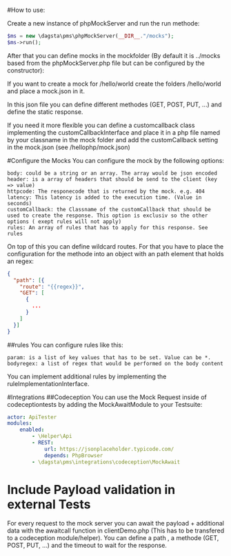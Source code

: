 #How to use:

Create a new instance of phpMockServer and run the run methode:
```php
$ms = new \dagsta\pms\phpMockServer(__DIR__."/mocks");
$ms->run();
```

After that you can define mocks in the mockfolder (By default it is ../mocks based from the phpMockServer.php file but can be configured by the constructor):

If you want to create a mock for /hello/world create the folders /hello/world and place a mock.json in it.

In this json file you can define different methodes (GET, POST, PUT, ...) and define the static response. 

If you need it more flexible you can define a customcallback class implementing the customCallbackInterface and place it in a php file named by your classname in the mock folder and add the customCallback setting in the mock.json (see /hellophp/mock.json) 

#Configure the Mocks
You can configure the mock by the following options:
```
body: could be a string or an array. The array would be json encoded
header: is a array of headers that should be send to the client (key => value)
httpcode: The responecode that is returned by the mock. e.g. 404
latency: This latency is added to the execution time. (Value in seconds)
customCallback: the Classname of the customCallback that should be used to create the response. This option is exclusiv so the other options ( exept rules will not apply)
rules: An array of rules that has to apply for this response. See rules
```

On top of this you can define wildcard routes. For that you have to place the configuration for the methode into an object with an path element that holds an regex:

```json
{
  "path": [{
    "route": "{{regex}}",
    "GET": [
      {
        ...
      }
    ]
  }]
}

```


##rules
You can configure rules like this:

```
param: is a list of key values that has to be set. Value can be *.
bodyregex: a list of regex that would be performed on the body content
```

You can implement additional rules by implementing the ruleImplementationInterface. 

#Integrations
##Codeception
You can use the Mock Request inside of codeceptiontests by adding the MockAwaitModule to your Testsuite:
```yaml
actor: ApiTester
modules:
    enabled:
        - \Helper\Api
        - REST:
            url: https://jsonplaceholder.typicode.com/
            depends: PhpBrowser
        - \dagsta\pms\integrations\codeception\MockAwait
```


# Include Payload validation in external Tests
For every request to the mock server you can await the payload + additional data with the awaitcall function in clientDemo.php (This has to be transfered to a codeception module/helper). You can define a path , a methode (GET, POST, PUT, ...) and the timeout to wait for the response.
